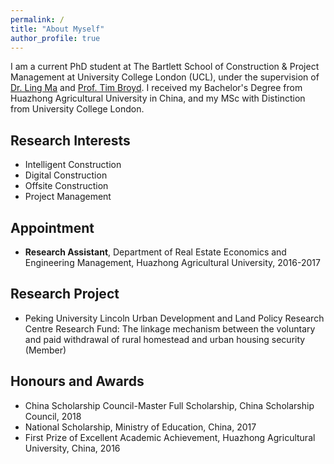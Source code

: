 ```yaml
---
permalink: /
title: "About Myself"
author_profile: true
---
```


I am a current PhD student at The Bartlett School of Construction & Project Management at University College London (UCL), under the supervision of [Dr. Ling Ma](https://www.ucl.ac.uk/bartlett/construction/people/dr-ling-ma) and [Prof. Tim Broyd](https://www.ucl.ac.uk/bartlett/digital/prof-tim-broyd). I received my Bachelor's Degree from Huazhong Agricultural University in China, and my MSc with Distinction from University College London.

## Research Interests

* Intelligent Construction
* Digital Construction
* Offsite Construction
* Project Management

## Appointment

* **Research Assistant**, Department of Real Estate Economics and Engineering Management, Huazhong Agricultural University, 2016-2017

## Research Project

* Peking University Lincoln Urban Development and Land Policy Research Centre Research Fund: The linkage mechanism between the voluntary and paid withdrawal of rural homestead and urban housing security (Member)

## Honours and Awards

* China Scholarship Council-Master Full Scholarship, China Scholarship Council, 2018
* National Scholarship, Ministry of Education, China, 2017
* First Prize of Excellent Academic Achievement, Huazhong Agricultural University, China, 2016
